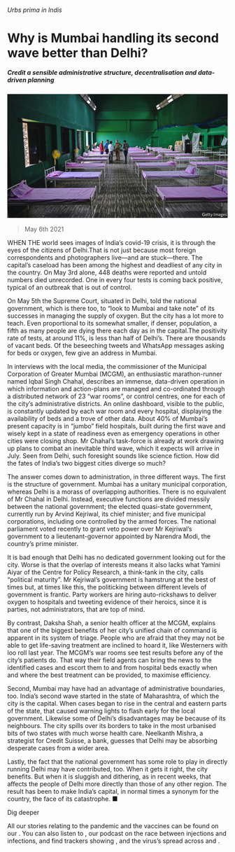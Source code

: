 ###### Urbs prima in Indis

# Why is Mumbai handling its second wave better than Delhi? 

##### Credit a sensible administrative structure, decentralisation and data-driven planning 

![image](images/20210508_ASP003_0.jpg) 

> May 6th 2021 

WHEN THE world sees images of India’s covid-19 crisis, it is through the eyes of the citizens of Delhi.That is not just because most foreign correspondents and photographers live—and are stuck—there. The capital’s caseload has been among the highest and deadliest of any city in the country. On May 3rd alone, 448 deaths were reported and untold numbers died unrecorded. One in every four tests is coming back positive, typical of an outbreak that is out of control.

On May 5th the Supreme Court, situated in Delhi, told the national government, which is there too, to “look to Mumbai and take note” of its successes in managing the supply of oxygen. But the city has a lot more to teach. Even proportional to its somewhat smaller, if denser, population, a fifth as many people are dying there each day as in the capital.The positivity rate of tests, at around 11%, is less than half of Delhi’s. There are thousands of vacant beds. Of the beseeching tweets and WhatsApp messages asking for beds or oxygen, few give an address in Mumbai.


In interviews with the local media, the commissioner of the Municipal Corporation of Greater Mumbai (MCGM), an enthusiastic marathon-runner named Iqbal Singh Chahal, describes an immense, data-driven operation in which information and action-plans are managed and co-ordinated through a distributed network of 23 “war rooms”, or control centres, one for each of the city’s administrative districts. An online dashboard, visible to the public, is constantly updated by each war room and every hospital, displaying the availability of beds and a trove of other data. About 40% of Mumbai’s present capacity is in “jumbo” field hospitals, built during the first wave and wisely kept in a state of readiness even as emergency operations in other cities were closing shop. Mr Chahal’s task-force is already at work drawing up plans to combat an inevitable third wave, which it expects will arrive in July. Seen from Delhi, such foresight sounds like science fiction. How did the fates of India’s two biggest cities diverge so much?

The answer comes down to administration, in three different ways. The first is the structure of government. Mumbai has a unitary municipal corporation, whereas Delhi is a morass of overlapping authorities. There is no equivalent of Mr Chahal in Delhi. Instead, executive functions are divided messily between the national government; the elected quasi-state government, currently run by Arvind Kejriwal, its chief minister; and five municipal corporations, including one controlled by the armed forces. The national parliament voted recently to grant veto power over Mr Kejriwal’s government to a lieutenant-governor appointed by Narendra Modi, the country’s prime minister.

It is bad enough that Delhi has no dedicated government looking out for the city. Worse is that the overlap of interests means it also lacks what Yamini Aiyar of the Centre for Policy Research, a think-tank in the city, calls “political maturity”. Mr Kejriwal’s government is hamstrung at the best of times but, at times like this, the politicking between different levels of government is frantic. Party workers are hiring auto-rickshaws to deliver oxygen to hospitals and tweeting evidence of their heroics, since it is parties, not administrators, that are top of mind.

By contrast, Daksha Shah, a senior health officer at the MCGM, explains that one of the biggest benefits of her city’s unified chain of command is apparent in its system of triage. People who are afraid that they may not be able to get life-saving treatment are inclined to hoard it, like Westerners with loo roll last year. The MCGM‘s war rooms see test results before any of the city’s patients do. That way their field agents can bring the news to the identified cases and escort them to and from hospital beds exactly when and where the best treatment can be provided, to maximise efficiency.

Second, Mumbai may have had an advantage of administrative boundaries, too. India’s second wave started in the state of Maharashtra, of which the city is the capital. When cases began to rise in the central and eastern parts of the state, that caused warning lights to flash early for the local government. Likewise some of Delhi’s disadvantages may be because of its neighbours. The city spills over its borders to take in the most urbanised bits of two states with much worse health care. Neelkanth Mishra, a strategist for Credit Suisse, a bank, guesses that Delhi may be absorbing desperate cases from a wider area.

Lastly, the fact that the national government has some role to play in directly running Delhi may have contributed, too. When it gets it right, the city benefits. But when it is sluggish and dithering, as in recent weeks, that affects the people of Delhi more directly than those of any other region. The result has been to make India’s capital, in normal times a synonym for the country, the face of its catastrophe. ■

Dig deeper

All our stories relating to the pandemic and the vaccines can be found on our . You can also listen to , our podcast on the race between injections and infections, and find trackers showing ,  and the virus’s spread across  and .

